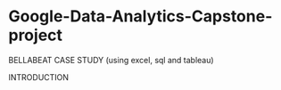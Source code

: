 # Google-Data-Analytics-Capstone-project
BELLABEAT CASE STUDY 
(using excel, sql and tableau)

INTRODUCTION



